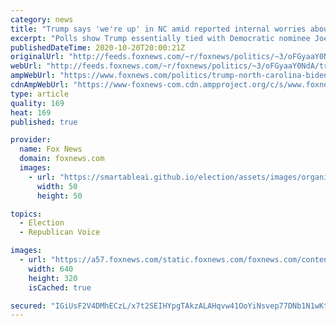 ```yaml
---
category: news
title: "Trump says 'we're up' in NC amid reported internal worries about keeping state red"
excerpt: "Polls show Trump essentially tied with Democratic nominee Joe Biden"
publishedDateTime: 2020-10-20T20:00:21Z
originalUrl: "http://feeds.foxnews.com/~r/foxnews/politics/~3/oFGyaaY0NdA/trump-north-carolina-biden-polls"
webUrl: "http://feeds.foxnews.com/~r/foxnews/politics/~3/oFGyaaY0NdA/trump-north-carolina-biden-polls"
ampWebUrl: "https://www.foxnews.com/politics/trump-north-carolina-biden-polls.amp"
cdnAmpWebUrl: "https://www-foxnews-com.cdn.ampproject.org/c/s/www.foxnews.com/politics/trump-north-carolina-biden-polls.amp"
type: article
quality: 169
heat: 169
published: true

provider:
  name: Fox News
  domain: foxnews.com
  images:
    - url: "https://smartableai.github.io/election/assets/images/organizations/foxnews.com-50x50.jpg"
      width: 50
      height: 50

topics:
  - Election
  - Republican Voice

images:
  - url: "https://a57.foxnews.com/static.foxnews.com/foxnews.com/content/uploads/2020/10/640/320/AP20289760366040-1.jpg?ve=1&tl=1"
    width: 640
    height: 320
    isCached: true

secured: "IGiUsF2V4DMhECzL/x7t2SEIHYpgTAkzALAHqvw41OoYiNsvep77DNb1N1wKtCU07t38JN1I64q4BHz9F+LCbEMdVWy9I2Tve07BHMR9VSg7F5b1NRTZ+bG7wdTHWwGrujH6i7198Eu7RY1IH0As0OSac+bs0i+Sh5O/eVU6t7/Qk49AwhAqWCuIt6iyempJ0NcNT3XiyJXH+UeceITv3iA06Qk5+LgXglTyBAMNURi4+Z5rzffIx3Oq6ZLHDBo+9CB7FFNWD1hDS/VYSqDK5R6kslOKIVnYjNdEJp0LyPTxtJXYeWhnlOMrnBK7WVv7sqqwB9WM46WvnUjtwr2037vuc3lvePAHVvdYpLhOPsE=;mFgscwgYBKd4mX+6DfLl8w=="
---
```


